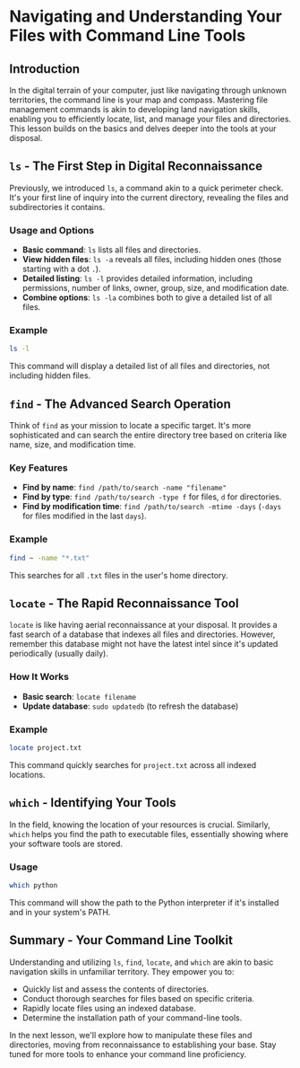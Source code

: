 # Navigating and Understanding Your Files with Command Line Tools

## Introduction
In the digital terrain of your computer, just like navigating through unknown territories, the command line is your map and compass. Mastering file management commands is akin to developing land navigation skills, enabling you to efficiently locate, list, and manage your files and directories. This lesson builds on the basics and delves deeper into the tools at your disposal.

## `ls` - The First Step in Digital Reconnaissance

Previously, we introduced `ls`, a command akin to a quick perimeter check. It's your first line of inquiry into the current directory, revealing the files and subdirectories it contains.

### Usage and Options
- **Basic command**: `ls` lists all files and directories.
- **View hidden files**: `ls -a` reveals all files, including hidden ones (those starting with a dot `.`).
- **Detailed listing**: `ls -l` provides detailed information, including permissions, number of links, owner, group, size, and modification date.
- **Combine options**: `ls -la` combines both to give a detailed list of all files.

### Example
```bash
ls -l
```
This command will display a detailed list of all files and directories, not including hidden files.

## `find` - The Advanced Search Operation

Think of `find` as your mission to locate a specific target. It's more sophisticated and can search the entire directory tree based on criteria like name, size, and modification time.

### Key Features
- **Find by name**: `find /path/to/search -name "filename"`
- **Find by type**: `find /path/to/search -type f` for files, `d` for directories.
- **Find by modification time**: `find /path/to/search -mtime -days` (`-days` for files modified in the last `days`).

### Example
```bash
find ~ -name "*.txt"
```
This searches for all `.txt` files in the user's home directory.

## `locate` - The Rapid Reconnaissance Tool

`locate` is like having aerial reconnaissance at your disposal. It provides a fast search of a database that indexes all files and directories. However, remember this database might not have the latest intel since it's updated periodically (usually daily).

### How It Works
- **Basic search**: `locate filename`
- **Update database**: `sudo updatedb` (to refresh the database)

### Example
```bash
locate project.txt
```
This command quickly searches for `project.txt` across all indexed locations.

## `which` - Identifying Your Tools

In the field, knowing the location of your resources is crucial. Similarly, `which` helps you find the path to executable files, essentially showing where your software tools are stored.

### Usage
```bash
which python
```
This command will show the path to the Python interpreter if it's installed and in your system's PATH.

## Summary - Your Command Line Toolkit

Understanding and utilizing `ls`, `find`, `locate`, and `which` are akin to basic navigation skills in unfamiliar territory. They empower you to:
- Quickly list and assess the contents of directories.
- Conduct thorough searches for files based on specific criteria.
- Rapidly locate files using an indexed database.
- Determine the installation path of your command-line tools.

In the next lesson, we'll explore how to manipulate these files and directories, moving from reconnaissance to establishing your base. Stay tuned for more tools to enhance your command line proficiency.